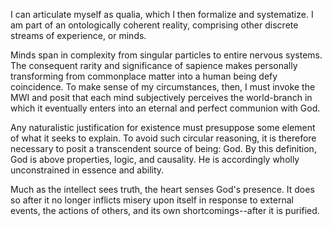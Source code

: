 I can articulate myself as qualia, which I then formalize and systematize. I am part of an ontologically coherent reality, comprising other discrete streams of experience, or minds.

Minds span in complexity from singular particles to entire nervous systems. The consequent rarity and significance of sapience makes personally transforming from commonplace matter into a human being defy coincidence. To make sense of my circumstances, then, I must invoke the MWI and posit that each mind subjectively perceives the world-branch in which it eventually enters into an eternal and perfect communion with God.

Any naturalistic justification for existence must presuppose some element of what it seeks to explain. To avoid such circular reasoning, it is therefore necessary to posit a transcendent source of being: God. By this definition, God is above properties, logic, and causality. He is accordingly wholly unconstrained in essence and ability. 

Much as the intellect sees truth, the heart senses God's presence. It does so after it no longer inflicts misery upon itself in response to external events, the actions of others, and its own shortcomings--after it is purified.
